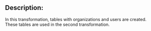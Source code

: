 ## Description:
In this transformation, tables with organizations and users are created. These tables are used in the second transformation.
